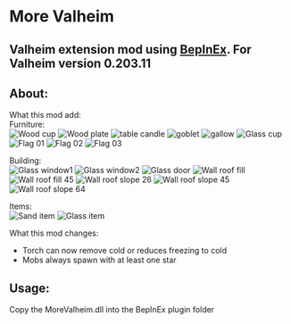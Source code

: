 # More Valheim
## Valheim extension mod using [BepInEx](https://github.com/BepInEx/BepInEx). For Valheim version 0.203.11

## About:
What this mod add:\
Furniture:\
![Wood cup](MoreValheimProject/Assets/Sprites/woodcup.png)
![Wood plate](MoreValheimProject/Assets/Sprites/woodplate.png)
![table candle](MoreValheimProject/Assets/Sprites/tablecandle.png)
![goblet](MoreValheimProject/Assets/Sprites/goblet.png)
![gallow](MoreValheimProject/Assets/Sprites/gallow.png)
![Glass cup](MoreValheimProject/Assets/Sprites/glasscup.png)
![Flag 01](MoreValheimProject/Assets/Sprites/flagpole01.png)
![Flag 02](MoreValheimProject/Assets/Sprites/flagpole02.png)
![Flag 03](MoreValheimProject/Assets/Sprites/flagpole03.png)

Building:\
![Glass window1](MoreValheimProject/Assets/Sprites/glasswindow1.png)
![Glass window2](MoreValheimProject/Assets/Sprites/glasswindow2.png)
![Glass door](MoreValheimProject/Assets/Sprites/glassdoor1.png)
![Wall roof fill](MoreValheimProject/Assets/Sprites/woodwallrooffill.png)
![Wall roof fill 45](MoreValheimProject/Assets/Sprites/woodwallrooffill45.png)
![Wall roof slope 26](MoreValheimProject/Assets/Sprites/woodwallslope26.png)
![Wall roof slope 45](MoreValheimProject/Assets/Sprites/woodwallslope45.png)
![Wall roof slope 64](MoreValheimProject/Assets/Sprites/woodwallslope64.png)

Items:\
![Sand item](MoreValheimProject/Assets/Sprites/sand.png)
![Glass item](MoreValheimProject/Assets/Sprites/glass.png)

What this mod changes:
- Torch can now remove cold or reduces freezing to cold
- Mobs always spawn with at least one star
## Usage:
Copy the MoreValheim.dll into the BepInEx plugin folder